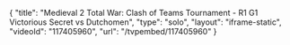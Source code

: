 {
    "title": "Medieval 2 Total War: Clash of Teams Tournament - R1 G1 Victorious Secret  vs Dutchomen",
    "type": "solo",
    "layout": "iframe-static",
    "videoId": "117405960",
    "url": "\/tvpembed\/117405960"
}